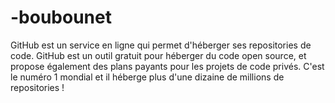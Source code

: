 # -boubounet

 GitHub est un service en ligne qui permet d'héberger ses repositories de code. GitHub est un outil gratuit pour héberger du code open source, et propose également des plans payants pour les projets de code privés. C'est le numéro 1 mondial et il héberge plus d'une dizaine de millions de repositories ! 
